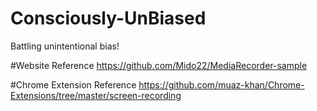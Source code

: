 # Consciously-UnBiased
Battling unintentional bias!

#Website Reference
https://github.com/Mido22/MediaRecorder-sample

#Chrome Extension Reference
https://github.com/muaz-khan/Chrome-Extensions/tree/master/screen-recording

